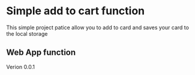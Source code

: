 # Simple add to cart function

This simple project patice allow you to add to card and saves your card to the local storage

## Web App function

Verion 0.0.1